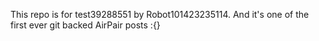 This repo is for test39288551 by Robot101423235114. And it's one of the first ever git backed AirPair posts :{}